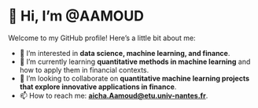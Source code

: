 # 👋 Hi, I’m @AAMOUD

Welcome to my GitHub profile! Here’s a little bit about me:

- 👀 I’m interested in **data science, machine learning, and finance**.
- 🌱 I’m currently learning **quantitative methods in machine learning** and how to apply them in financial contexts.
- 💞️ I’m looking to collaborate on **quantitative machine learning projects that explore innovative applications in finance**.
- 📫 How to reach me: **aicha.Aamoud@etu.univ-nantes.fr**.
